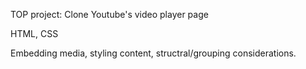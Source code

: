 TOP project: Clone Youtube's video player page

HTML, CSS

Embedding media, styling content, structral/grouping considerations.
